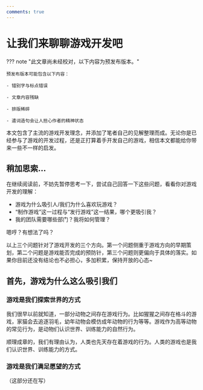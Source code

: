 ```yaml
---
comments: true
---
```



# 让我们来聊聊游戏开发吧


??? note "此文章尚未经校对，以下内容为预发布版本。"

    预发布版本可能包含以下内容：
  
    - 错别字与标点错误
  
    - 文章内容残缺
  
    - 排版稀碎
  
    - 遣词造句会让人担心作者的精神状态


本文包含了主流的游戏开发理念，并添加了笔者自己的见解整理而成。无论你是已经参与了游戏的开发过程，还是正打算着手开发自己的游戏，相信本文都能给你带来一些不一样的启发。


## 稍加思索...

在继续阅读前，不妨先暂停思考一下，尝试自己回答一下这些问题，看看你对游戏开发的理解：

- 游戏为什么吸引人/我们为什么喜欢玩游戏？
- “制作游戏”这一过程与“发行游戏”这一结果，哪个更吸引我？
- 我的团队需要哪些部门？我将如何管理？

嗯哼？有想法了吗？

以上三个问题针对了游戏开发的三个方向。第一个问题侧重于游戏方向的早期策划，第二个问题是游戏能否完成的预防针，第三个问题则更偏向于具体的落实。如果你目前还没有结论也不必担心，多加积累，保持开放的心态~


## 首先，游戏为什么这么吸引我们

### 游戏是我们探索世界的方式
我们很早以前就知道，一部分动物之间存在游戏行为。比如猩猩之间存在格斗的游戏，家猫会去追逐羽毛，幼年动物会模仿成年动物的行为等等。游戏作为高等动物的常见行为，是动物们认识世界、训练能力的自然行为。

顺理成章的，我们有理由认为，人类也先天存在着游戏的行为。人类的游戏也是我们认识世界、训练能力的方式。

### 游戏是我们满足愿望的方式

（这部分还在写）
